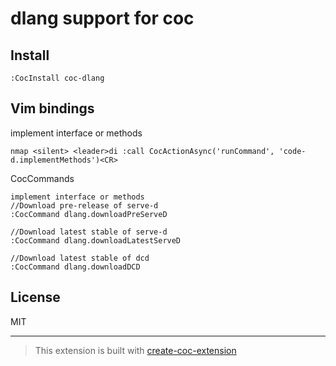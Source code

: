 # dlang support for coc

## Install

`:CocInstall coc-dlang`

## Vim bindings 

implement interface or methods
```
nmap <silent> <leader>di :call CocActionAsync('runCommand', 'code-d.implementMethods')<CR>
```
CocCommands
```
implement interface or methods
//Download pre-release of serve-d 
:CocCommand dlang.downloadPreServeD 

//Download latest stable of serve-d 
:CocCommand dlang.downloadLatestServeD 

//Download latest stable of dcd 
:CocCommand dlang.downloadDCD 

```

## License

MIT

---

> This extension is built with [create-coc-extension](https://github.com/fannheyward/create-coc-extension)
